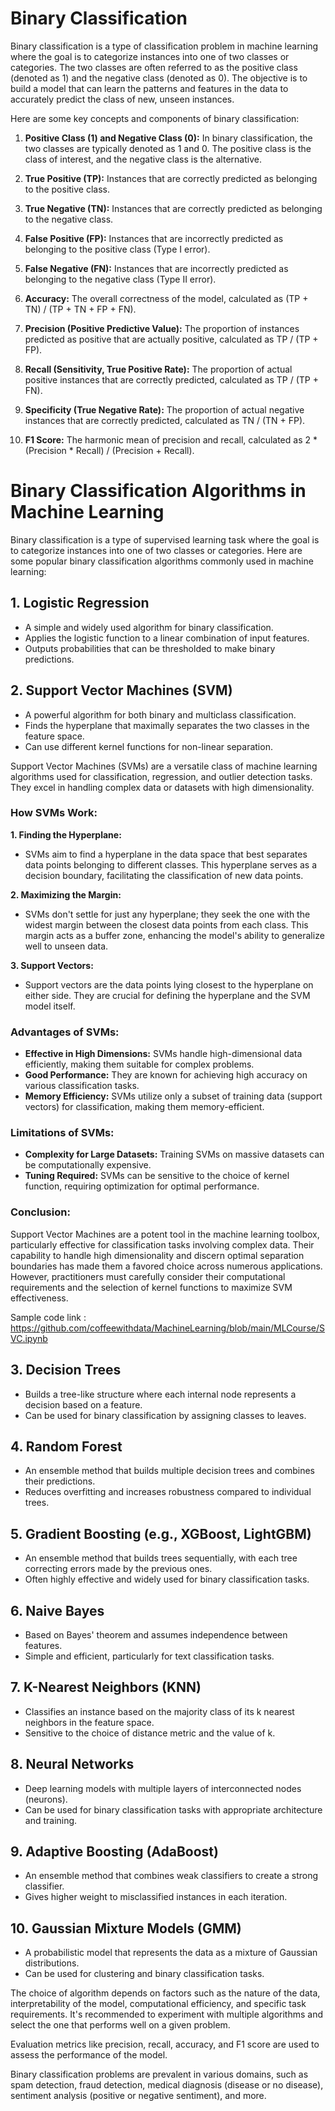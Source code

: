 # Binary Classification

Binary classification is a type of classification problem in machine learning where the goal is to categorize instances into one of two classes or categories. The two classes are often referred to as the positive class (denoted as 1) and the negative class (denoted as 0). The objective is to build a model that can learn the patterns and features in the data to accurately predict the class of new, unseen instances.

Here are some key concepts and components of binary classification:

1. **Positive Class (1) and Negative Class (0):** In binary classification, the two classes are typically denoted as 1 and 0. The positive class is the class of interest, and the negative class is the alternative.

2. **True Positive (TP):** Instances that are correctly predicted as belonging to the positive class.

3. **True Negative (TN):** Instances that are correctly predicted as belonging to the negative class.

4. **False Positive (FP):** Instances that are incorrectly predicted as belonging to the positive class (Type I error).

5. **False Negative (FN):** Instances that are incorrectly predicted as belonging to the negative class (Type II error).

6. **Accuracy:** The overall correctness of the model, calculated as (TP + TN) / (TP + TN + FP + FN).

7. **Precision (Positive Predictive Value):** The proportion of instances predicted as positive that are actually positive, calculated as TP / (TP + FP).

8. **Recall (Sensitivity, True Positive Rate):** The proportion of actual positive instances that are correctly predicted, calculated as TP / (TP + FN).

9. **Specificity (True Negative Rate):** The proportion of actual negative instances that are correctly predicted, calculated as TN / (TN + FP).

10. **F1 Score:** The harmonic mean of precision and recall, calculated as 2 * (Precision * Recall) / (Precision + Recall).
# Binary Classification Algorithms in Machine Learning

Binary classification is a type of supervised learning task where the goal is to categorize instances into one of two classes or categories. Here are some popular binary classification algorithms commonly used in machine learning:

## 1. Logistic Regression
- A simple and widely used algorithm for binary classification.
- Applies the logistic function to a linear combination of input features.
- Outputs probabilities that can be thresholded to make binary predictions.

## 2. Support Vector Machines (SVM)
- A powerful algorithm for both binary and multiclass classification.
- Finds the hyperplane that maximally separates the two classes in the feature space.
- Can use different kernel functions for non-linear separation.

Support Vector Machines (SVMs) are a versatile class of machine learning algorithms used for classification, regression, and outlier detection tasks. They excel in handling complex data or datasets with high dimensionality.

### How SVMs Work:

**1. Finding the Hyperplane:**
   - SVMs aim to find a hyperplane in the data space that best separates data points belonging to different classes. This hyperplane serves as a decision boundary, facilitating the classification of new data points.

**2. Maximizing the Margin:**
   - SVMs don't settle for just any hyperplane; they seek the one with the widest margin between the closest data points from each class. This margin acts as a buffer zone, enhancing the model's ability to generalize well to unseen data.

**3. Support Vectors:**
   - Support vectors are the data points lying closest to the hyperplane on either side. They are crucial for defining the hyperplane and the SVM model itself.

### Advantages of SVMs:

- **Effective in High Dimensions:** SVMs handle high-dimensional data efficiently, making them suitable for complex problems.
- **Good Performance:** They are known for achieving high accuracy on various classification tasks.
- **Memory Efficiency:** SVMs utilize only a subset of training data (support vectors) for classification, making them memory-efficient.

### Limitations of SVMs:

- **Complexity for Large Datasets:** Training SVMs on massive datasets can be computationally expensive.
- **Tuning Required:** SVMs can be sensitive to the choice of kernel function, requiring optimization for optimal performance.

### Conclusion:

Support Vector Machines are a potent tool in the machine learning toolbox, particularly effective for classification tasks involving complex data. Their capability to handle high dimensionality and discern optimal separation boundaries has made them a favored choice across numerous applications. However, practitioners must carefully consider their computational requirements and the selection of kernel functions to maximize SVM effectiveness.

  Sample code link :  https://github.com/coffeewithdata/MachineLearning/blob/main/MLCourse/SVC.ipynb 

## 3. Decision Trees
- Builds a tree-like structure where each internal node represents a decision based on a feature.
- Can be used for binary classification by assigning classes to leaves.

## 4. Random Forest
- An ensemble method that builds multiple decision trees and combines their predictions.
- Reduces overfitting and increases robustness compared to individual trees.

## 5. Gradient Boosting (e.g., XGBoost, LightGBM)
- An ensemble method that builds trees sequentially, with each tree correcting errors made by the previous ones.
- Often highly effective and widely used for binary classification tasks.

## 6. Naive Bayes
- Based on Bayes' theorem and assumes independence between features.
- Simple and efficient, particularly for text classification tasks.

## 7. K-Nearest Neighbors (KNN)
- Classifies an instance based on the majority class of its k nearest neighbors in the feature space.
- Sensitive to the choice of distance metric and the value of k.

## 8. Neural Networks
- Deep learning models with multiple layers of interconnected nodes (neurons).
- Can be used for binary classification tasks with appropriate architecture and training.

## 9. Adaptive Boosting (AdaBoost)
- An ensemble method that combines weak classifiers to create a strong classifier.
- Gives higher weight to misclassified instances in each iteration.

## 10. Gaussian Mixture Models (GMM)
- A probabilistic model that represents the data as a mixture of Gaussian distributions.
- Can be used for clustering and binary classification tasks.

The choice of algorithm depends on factors such as the nature of the data, interpretability of the model, computational efficiency, and specific task requirements. It's recommended to experiment with multiple algorithms and select the one that performs well on a given problem.

Evaluation metrics like precision, recall, accuracy, and F1 score are used to assess the performance of the model.

Binary classification problems are prevalent in various domains, such as spam detection, fraud detection, medical diagnosis (disease or no disease), sentiment analysis (positive or negative sentiment), and more.
